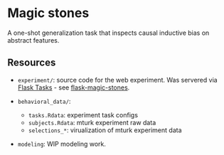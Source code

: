 

# Magic stones


A one-shot generalization task that inspects causal inductive bias on abstract features.


## Resources

- `experiment/`: source code for the web experiment.
  Was servered via [Flask Tasks](https://github.com/bramleyccslab/flask-tasks) - see [flask-magic-stones](https://github.com/zhaobn/flask-magic-stones).

- `behavioral_data/`:
  - `tasks.Rdata`: experiment task configs
  - `subjects.Rdata`: mturk experiment raw data
  - `selections_*`: virualization of mturk experiment data

- `modeling`: WIP modeling work.
